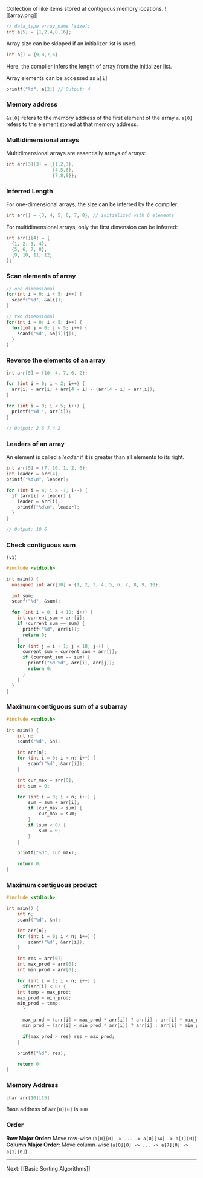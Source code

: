Collection of like items stored at contiguous memory locations.
![[array.png]]

```c
// data_type array_name [size];
int a[5] = {1,2,4,8,16}; 
```

Array size can be skipped if an initializer list is used.
```c
int b[] = {9,8,7,6}
```
Here, the compiler infers the length of array from the initializer list.

Array elements can be accessed as `a[i]`
```c
printf("%d", a[2]) // Output: 4
```

### Memory address
`&a[0]` refers to the memory address of  the first element of the array `a`.
`a[0]` refers to the element stored at that memory address.

### Multidimensional arrays
Multidimensional arrays are essentially arrays of arrays:
```c
int arr[3][3] = {{1,2,3},
                 {4,5,6},
                 {7,8,9}};
```

### Inferred Length
For one-dimensional arrays, the size can be inferred by the compiler:
```c
int arr[] = {3, 4, 5, 6, 7, 8}; // initialized with 6 elements
```
For multidimensional arrays, only the first dimension can be inferred:
```c
int arr[][4] = {
  {1, 2, 3, 4},
  {5, 6, 7, 8},
  {9, 10, 11, 12}
};
```

### Scan elements of array
```c
// one dimensional
for(int i = 0; i < 5; i++) {
  scanf("%d", &a[i]);
}

// two dimensional
for(int i = 0; i < 5; i++) {
  for(int j = 0; j < 5; j++) {
    scanf("%d", &a[i][j]);
  }
}
```

### Reverse the elements of an array
```c
int arr[5] = {10, 4, 7, 6, 2};

for (int i = 0; i < 2; i++) {
  arr[i] = arr[i] + arr[4 - i] - (arr[4 - i] = arr[i]);
}

for (int i = 0; i < 5; i++) {
  printf("%d ", arr[i]);
}

// Output: 2 6 7 4 2
```

### Leaders of an array
An element is called a *leader* if it is greater than all elements to its right.

```c
int arr[5] = {7, 10, 1, 2, 6};
int leader = arr[4];
printf("%d\n", leader);

for (int i = 4; i > -1; i--) {
  if (arr[i] > leader) {
    leader = arr[i];
    printf("%d\n", leader);
  }
}

// Output: 10 6
```

### Check contiguous sum

`(v1)`
```c
#include <stdio.h>

int main() {
  unsigned int arr[10] = {1, 2, 3, 4, 5, 6, 7, 8, 9, 10};

  int sum;
  scanf("%d", &sum);

  for (int i = 0; i < 10; i++) {
    int current_sum = arr[i];
    if (current_sum == sum) {
      printf("%d", arr[i]);
      return 0;
    }
    for (int j = i + 1; j < 10; j++) {
      current_sum = current_sum + arr[j];
      if (current_sum == sum) {
        printf("%d %d", arr[i], arr[j]);
        return 0;
      }
    }
  }
}
```

### Maximum contiguous sum of a subarray
```c
#include <stdio.h>

int main() {
    int n;
    scanf("%d", &n);

    int arr[n];
    for (int i = 0; i < n; i++) {
        scanf("%d", &arr[i]);
    }

    int cur_max = arr[0];
    int sum = 0;

    for (int i = 0; i < n; i++) {
        sum = sum + arr[i];
        if (cur_max < sum) {
            cur_max = sum;
        }
        if (sum < 0) {
            sum = 0;
        }
    }

    printf("%d", cur_max);

    return 0;
}
```

### Maximum contiguous product
```c
#include <stdio.h>

int main() {
    int n;
    scanf("%d", &n);

    int arr[n];
    for (int i = 0; i < n; i++) {
        scanf("%d", &arr[i]);
    }

    int res = arr[0];
    int max_prod = arr[0];
    int min_prod = arr[0];

    for (int i = 1; i < n; i++) {
      if(arr[i] < 0) {
	int temp = max_prod;
	max_prod = min_prod;
	min_prod = temp;
      }

      max_prod = (arr[i] > max_prod * arr[i]) ? arr[i] : arr[i] * max_prod;
      min_prod = (arr[i] < min_prod * arr[i]) ? arr[i] : arr[i] * min_prod;

      if(max_prod > res) res = max_prod;
    }

    printf("%d", res);

    return 0;
}
```

### Memory Address
```c
char arr[10][15]
```
Base address of `arr[0][0]` is `100`

### Order
**Row Major Order:** Move row-wise (`a[0][0] -> ... -> a[0][14] -> a[1][0]`)
**Column Major Order:** Move column-wise (`a[0][0] -> ... -> a[7][0] -> a[1][0]`)


---
Next: [[Basic Sorting Algorithms]]